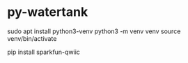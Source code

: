 # py-watertank

sudo apt install python3-venv
python3 -m venv venv
source venv/bin/activate


pip install sparkfun-qwiic
